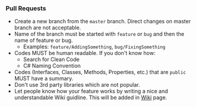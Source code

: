 ### Pull Requests

- Create a new branch from the `master` branch. Direct changes on master branch are not acceptable.
- Name of the branch must be started with `feature` or `bug` and then the name of feature or bug.
  - Examples: `feature/AddingSomething`, `bug/FixingSomething`
- Codes MUST be human readable. If you don't know how:
  - Search for Clean Code
  - C# Naming Convention
- Codes (Interfaces, Classes, Methods, Properties, etc.) that are `public` MUST have a summary.
- Don't use 3rd party libraries which are not popular.
- Let people know how your feature works by writing a nice and understandable Wiki guidline. This will be added in [Wiki](https://github.com/Sina-Soltani/Parbad/wiki) page.
